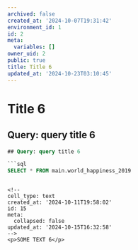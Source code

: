 ```yaml
---
archived: false
created_at: '2024-10-07T19:31:42'
environment_id: 1
id: 2
meta:
  variables: []
owner_uid: 2
public: true
title: Title 6
updated_at: '2024-10-23T03:10:45'
---
```


# Title 6

<!--
cell_type: query
created_at: '2024-10-07T19:31:42'
id: 14
meta:
  engine: 1
  title: query title 6
updated_at: '2024-10-23T03:10:45'
-->
## Query: query title 6

```sql
## Query: query title 6

```sql
SELECT * FROM main.world_happiness_2019
```
```

<!--
cell_type: text
created_at: '2024-10-11T19:58:02'
id: 15
meta:
  collapsed: false
updated_at: '2024-10-15T16:32:58'
-->
<p>SOME TEXT 6</p>
